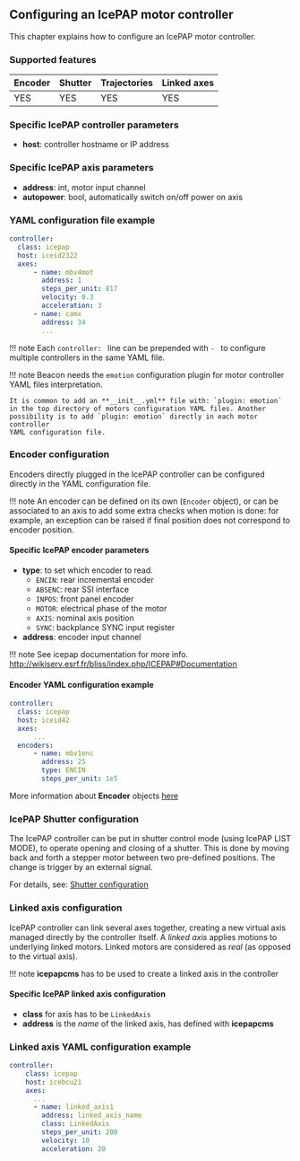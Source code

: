 ## Configuring an IcePAP motor controller

This chapter explains how to configure an IcePAP motor controller.

### Supported features

Encoder | Shutter | Trajectories | Linked axes
------- | ------- | ------------ | -----------
YES     | YES     |     YES      |     YES

### Specific IcePAP controller parameters

* **host**: controller hostname or IP address

### Specific IcePAP axis parameters

* **address**: int, motor input channel
* **autopower**: bool, automatically switch on/off power on axis

### YAML configuration file example

```YAML
controller:
  class: icepap
  host: iceid2322
  axes:
      - name: mbv4mot
        address: 1
        steps_per_unit: 817
        velocity: 0.3
        acceleration: 3
      - name: camx
        address: 34
        ...
```

!!! note
    Each `controller: ` line can be prepended with `- ` to configure multiple
    controllers in the same YAML file.

!!! note
    Beacon needs the `emotion` configuration plugin for motor controller
    YAML files interpretation.

    It is common to add an **__init__.yml** file with: `plugin: emotion`
    in the top directory of motors configuration YAML files. Another
    possibility is to add `plugin: emotion` directly in each motor controller
    YAML configuration file.

### Encoder configuration

Encoders directly plugged in the IcePAP controller can be configured directly
in the YAML configuration file.

!!! note
    An encoder can be defined on its own (`Encoder` object), or can be associated
    to an axis to add some extra checks when motion is done: for example, an exception
    can be raised if final position does not correspond to encoder position.

#### Specific IcePAP encoder parameters

* **type**: to set which encoder to read.
    * `ENCIN`: rear incremental encoder
    * `ABSENC`: rear SSI interface
    * `INPOS`: front panel encoder
    * `MOTOR`: electrical phase of the motor
    * `AXIS`: nominal axis position
    * `SYNC`: backplance SYNC input register
* **address**: encoder input channel

!!! note
    See icepap documentation for more info.
    http://wikiserv.esrf.fr/bliss/index.php/ICEPAP#Documentation

#### Encoder YAML configuration example

```YAML
controller:
  class: icepap
  host: iceid42
  axes:
      ...
  encoders:
      - name: mbv1enc
        address: 25
        type: ENCIN
        steps_per_unit: 1e5
```

More information about **Encoder** objects [here](motion_encoder.md)

### IcePAP Shutter configuration

The IcePAP controller can be put in shutter control mode (using IcePAP
LIST MODE), to operate opening and closing of a shutter. This is done
by moving back and forth a stepper motor between two pre-defined
positions. The change is trigger by an external signal.

For details, see: [Shutter configuration](config_shutter.md)


### Linked axis configuration

IcePAP controller can link several axes together, creating a new virtual axis
managed directly by the controller itself. A *linked axis* applies motions to
underlying linked motors. Linked motors are considered as *real* (as opposed to
the virtual axis).

!!! note
    **icepapcms** has to be used to create a linked axis in the controller

#### Specific IcePAP linked axis configuration

* **class** for axis has to be `LinkedAxis`
* **address** is the *name* of the linked axis, has defined with **icepapcms**

### Linked axis YAML configuration example

```YAML
controller:
    class: icepap
    host: icebcu21
    axes:
      ...
      - name: linked_axis1
        address: linked_axis_name
        class: LinkedAxis
        steps_per_unit: 200
        velocity: 10
        acceleration: 20
```
